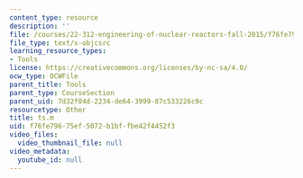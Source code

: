 ```yaml
---
content_type: resource
description: ''
file: /courses/22-312-engineering-of-nuclear-reactors-fall-2015/f76fe79675ef5072b1bffbe42f4452f3_ts.m
file_type: text/x-objcsrc
learning_resource_types:
- Tools
license: https://creativecommons.org/licenses/by-nc-sa/4.0/
ocw_type: OCWFile
parent_title: Tools
parent_type: CourseSection
parent_uid: 7d32f04d-2234-de64-3999-87c533226c9c
resourcetype: Other
title: ts.m
uid: f76fe796-75ef-5072-b1bf-fbe42f4452f3
video_files:
  video_thumbnail_file: null
video_metadata:
  youtube_id: null
---
```

